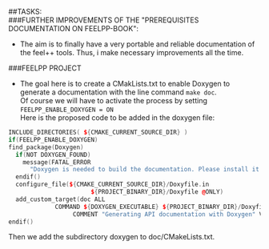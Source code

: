 ##TASKS:   
###FURTHER IMPROVEMENTS OF  THE "PREREQUISITES DOCUMENTATION ON FEELPP-BOOK":   
 - The aim is to finally have a very portable and reliable documentation of the feel++ tools. Thus, i make necessary improvements all the time.

###FEELPP PROJECT   
 - The goal here is to create a CMakLists.txt to enable Doxygen to generate a documentation with the line command ```make doc```.   
 Of course we will have to activate the process by setting ```FEELPP_ENABLE_DOXYGEN = ON```   
Here is the proposed code to be added in the doxygen file:   
```c++
INCLUDE_DIRECTORIES( ${CMAKE_CURRENT_SOURCE_DIR} )
if(FEELPP_ENABLE_DOXYGEN)
find_package(Doxygen)
  if(NOT DOXYGEN_FOUND)
    message(FATAL_ERROR
      "Doxygen is needed to build the documentation. Please install it correctly")
  endif()
  configure_file(${CMAKE_CURRENT_SOURCE_DIR}/Doxyfile.in 
                       ${PROJECT_BINARY_DIR}/Doxyfile @ONLY)
  add_custom_target(doc ALL
             COMMAND ${DOXYGEN_EXECUTABLE} ${PROJECT_BINARY_DIR}/Doxyfile
                  COMMENT "Generating API documentation with Doxygen" VERBATIM)
endif()
```
Then we add the subdirectory doxygen to doc/CMakeLists.txt.
